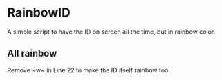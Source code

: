# RainbowID
A simple script to have the ID on screen all the time, but in rainbow color.

## All rainbow
Remove ~w~ in Line 22 to make the ID itself rainbow too
